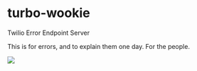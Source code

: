 # turbo-wookie
Twilio Error Endpoint Server

This is for errors, and to explain them one day. For the people.

![](http://www.learningsolutionsmag.com/images/articles/main/id_427_608.jpg)
